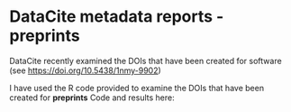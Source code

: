 # DataCite metadata reports - preprints

DataCite recently examined the DOIs that have been created for software (see https://doi.org/10.5438/1nmy-9902)

I have used the R code provided to examine the DOIs that have been created for **preprints**
Code and results here: 

